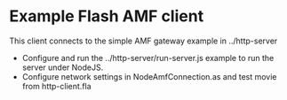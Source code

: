 # Example Flash AMF client 

This client connects to the simple AMF gateway example in ../http-server

* Configure and run the ../http-server/run-server.js example to run the server under NodeJS.
* Configure network settings in NodeAmfConnection.as and test movie from http-client.fla
